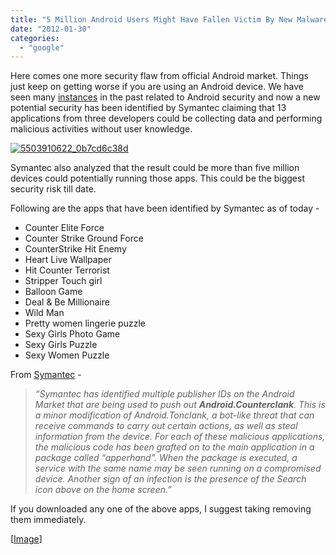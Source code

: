 ```yaml
---
title: "5 Million Android Users Might Have Fallen Victim By New Malware"
date: "2012-01-30"
categories: 
  - "google"
---
```


Here comes one more security flaw from official Android market. Things just keep on getting worse if you are using an Android device. We have seen many [instances](http://www.cosmogeek.info/2011/12/your-android-phone-is-recording.html) in the past related to Android security and now a new potential security has been identified by Symantec claiming that 13 applications from three developers could be collecting data and performing malicious activities without user knowledge.

[![5503910622_0b7cd6c38d](http://lh6.ggpht.com/-TpkCfa_--kc/TyXWi5n5YOI/AAAAAAAAIUc/dPHGqk7qEUg/5503910622_0b7cd6c38d_thumb.jpg?imgmax=800 "5503910622_0b7cd6c38d")](http://lh6.ggpht.com/-DQGhMM9zlp4/TyXWigUmbjI/AAAAAAAAIUU/JJgDjD1tNlM/s1600-h/5503910622_0b7cd6c38d%25255B2%25255D.jpg)

Symantec also analyzed that the result could be more than five million devices could potentially running those apps. This could be the biggest security risk till date.

Following are the apps that have been identified by Symantec as of today -

- Counter Elite Force
- Counter Strike Ground Force
- CounterStrike Hit Enemy
- Heart Live Wallpaper
- Hit Counter Terrorist
- Stripper Touch girl
- Balloon Game
- Deal & Be Millionaire
- Wild Man
- Pretty women lingerie puzzle
- Sexy Girls Photo Game
- Sexy Girls Puzzle
- Sexy Women Puzzle

From [Symantec](http://www.symantec.com/connect/fr/blogs/androidcounterclank-found-official-android-market) -

> _“Symantec has identified multiple publisher IDs on the Android Market that are being used to push out **Android.Counterclank**. This is a minor modification of Android.Tonclank, a bot-like threat that can receive commands to carry out certain actions, as well as steal information from the device. For each of these malicious applications, the malicious code has been grafted on to the main application in a package called “apperhand”. When the package is executed, a service with the same name may be seen running on a compromised device. Another sign of an infection is the presence of the Search icon above on the home screen.”_

If you downloaded any one of the above apps, I suggest taking removing them immediately.

\[[Image](http://www.flickr.com/photos/41613114@N08/5503910622/sizes/m/in/photostream/)\]
